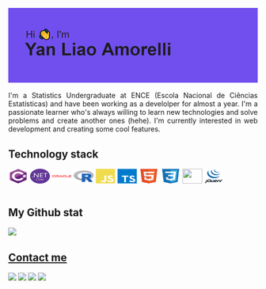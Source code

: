 [![MasterHead](https://github.com/YanAmorelli/YanAmorelli/blob/main/header.png)](https://github.com/YanAmorelli)

 <div>
  <p align="justify"> 
    I'm a Statistics Undergraduate at ENCE (Escola Nacional de Ciências Estatísticas) and have been working as a develolper for almost a year. I'm a passionate learner 
    who's always willing to learn new technologies and solve problems and create another ones (hehe). I'm currently interested in web development and creating some cool features.
  </p>
 </div> 

<div style="display: inline_block";>
  <h2> Technology stack </h2>
  <img align="center" height="30" width="40" src="https://github.com/devicons/devicon/blob/master/icons/csharp/csharp-original.svg">
  <img align="center" height="30" width="40" src="https://raw.githubusercontent.com/devicons/devicon/master/icons/dotnetcore/dotnetcore-original.svg">
  <img align="center" height="30" width="40" src="https://raw.githubusercontent.com/devicons/devicon/master/icons/oracle/oracle-original.svg">
  <img align="center" height="30" width="40" src="https://raw.githubusercontent.com/devicons/devicon/master/icons/r/r-original.svg">
  <img align="center" height="30" width="40" src="https://raw.githubusercontent.com/devicons/devicon/master/icons/javascript/javascript-plain.svg">
  <img align="center" height="30" width="40" src="https://raw.githubusercontent.com/devicons/devicon/master/icons/typescript/typescript-plain.svg">
  <img align="center" height="30" width="40" src="https://raw.githubusercontent.com/devicons/devicon/master/icons/html5/html5-original.svg">
  <img align="center" height="30" width="40" src="https://raw.githubusercontent.com/devicons/devicon/master/icons/css3/css3-original.svg">
  <img align="center" height="30" width="40" src="https://raw.githubusercontent.com/vorillaz/devicons/master/!SVG/angular_simple.svg">
  <img align="center" height="30" width="40" src="https://raw.githubusercontent.com/devicons/devicon/master/icons/jquery/jquery-original-wordmark.svg">
</div>

<div><br>
  <h2>My Github stat</h2>
  <a href="https://github.com/YanAmorelli">
  <img height="180em" src="https://github-readme-stats.vercel.app/api?username=YanAmorelli&show_icons=true&theme=dracula&include_all_commits=true&count_private=true"/>
</div>
  
  ##
 
<div> 
  <h2>Contact me</h2>
  <a href="https://www.youtube.com/channel/UCP651uiCzl5ifICAAsMwUzg" target="_blank"><img src="https://img.shields.io/badge/YouTube-FF0000?style=for-the-badge&logo=youtube&logoColor=white" target="_blank"></a>
  <a href="https://instagram.com/devstatyan" target="_blank"><img src="https://img.shields.io/badge/-Instagram-%23E4405F?style=for-the-badge&logo=instagram&logoColor=white" target="_blank"></a>
  <a href = "mailto:1404yan@gmail.com"><img src="https://img.shields.io/badge/-Gmail-%23333?style=for-the-badge&logo=gmail&logoColor=white" target="_blank"></a>
  <a href="https://www.linkedin.com/in/yan-liao-amorelli-0566b6175" target="_blank"><img src="https://img.shields.io/badge/-LinkedIn-%230077B5?style=for-the-badge&logo=linkedin&logoColor=white" target="_blank"></a>  
</div>
